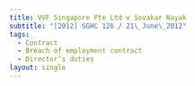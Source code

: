 ```yaml
---
title: VVF Singapore Pte Ltd v Sovakar Nayak
subtitle: "[2012] SGHC 126 / 21\_June\_2012"
tags:
  - Contract
  - Breach of employment contract
  - Director’s duties
layout: single
---
```


